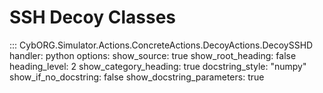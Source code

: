 # SSH Decoy Classes
::: CybORG.Simulator.Actions.ConcreteActions.DecoyActions.DecoySSHD
    handler: python
    options:
        show_source: true
        show_root_heading: false
        heading_level: 2
        show_category_heading: true
        docstring_style: "numpy"
        show_if_no_docstring: false
        show_docstring_parameters: true